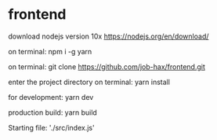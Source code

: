 # frontend

download nodejs version 10x
https://nodejs.org/en/download/

on terminal: 
npm i -g yarn

on terminal: 
git clone https://github.com/job-hax/frontend.git

enter the project directory
on terminal:
yarn install

for development:
yarn dev

production build:
yarn build

Starting file: './src/index.js'
